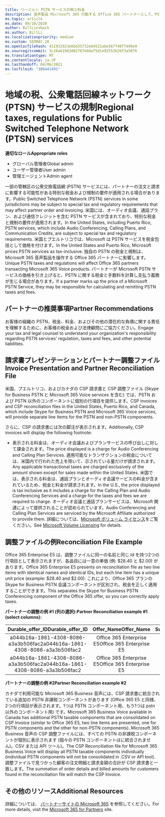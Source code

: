 ```yaml
---
title: リージョン PSTN サービスの税と料金
description: 音声製品 Microsoft 365 行動する Office 365 パートナーとして、PSTN サービスの地域の税金、料金、または規制要件が適用される場合があります。
ms.topic: article
ms.date: 09/10/2020
author: BillLinzbach
ms.author: BillLi
ms.localizationpriority: medium
ms.custom: SEOMAY.20
ms.openlocfilehash: 411932923e6bd35732e64521abe567f40f7499e9
ms.sourcegitcommit: 3c26a61982082787bbdaf5d1e92553b26f3a5076
ms.translationtype: MT
ms.contentlocale: ja-JP
ms.lasthandoff: 04/06/2021
ms.locfileid: "106441491"
---
```

# <a name="regional-taxes-regulations-for-public-switched-telephone-network-ptsn-services"></a><span data-ttu-id="2356c-103">地域の税、公衆電話回線ネットワーク (PTSN) サービスの規制</span><span class="sxs-lookup"><span data-stu-id="2356c-103">Regional taxes, regulations for Public Switched Telephone Network (PTSN) services</span></span>

<span data-ttu-id="2356c-104">**適切なロール**</span><span class="sxs-lookup"><span data-stu-id="2356c-104">**Appropriate roles**</span></span>

- <span data-ttu-id="2356c-105">グローバル管理者</span><span class="sxs-lookup"><span data-stu-id="2356c-105">Global admin</span></span>
- <span data-ttu-id="2356c-106">ユーザー管理者</span><span class="sxs-lookup"><span data-stu-id="2356c-106">User admin</span></span>
- <span data-ttu-id="2356c-107">管理エージェント</span><span class="sxs-lookup"><span data-stu-id="2356c-107">Admin agent</span></span>

<span data-ttu-id="2356c-108">一部の管轄区の公衆交換電話網 (PSTN) サービスには、パートナーの注文と請求に影響する可能性がある特別な税金および規制の要件が適用される場合があります。</span><span class="sxs-lookup"><span data-stu-id="2356c-108">Public Switched Telephone Network (PSTN) services in some jurisdictions may be subject to special tax and regulatory requirements that may affect partner order and invoicing.</span></span> <span data-ttu-id="2356c-109">米国には、オーディオ会議、通話プラン、および通信クレジットを含む PSTN サービスが含まれており、特別な税金と規制の要件が適用されます。</span><span class="sxs-lookup"><span data-stu-id="2356c-109">In the United States, including Puerto Rico, PSTN services, which include Audio Conferencing, Calling Plans, and Communication Credits, are subject to special tax and regulatory requirements.</span></span> <span data-ttu-id="2356c-110">米国とプエルトリコでは、Microsoft は PSTN サービスを税金包括として価格を付けます。</span><span class="sxs-lookup"><span data-stu-id="2356c-110">In the United States and Puerto Rico, Microsoft prices PSTN services as tax-inclusive.</span></span>  <span data-ttu-id="2356c-111">独自の PSTN の税金と規制は、Microsoft 365 音声製品を操作する Office 365 パートナーに影響します。</span><span class="sxs-lookup"><span data-stu-id="2356c-111">Unique PSTN taxes and regulations will affect Office 365 partners transacting Microsoft 365 Voice products.</span></span>  <span data-ttu-id="2356c-112">パートナーが Microsoft PSTN サービスの価格を引き上げると、PSTN に関する税金と手数料を計算し支払う義務が生じる場合があります。</span><span class="sxs-lookup"><span data-stu-id="2356c-112">If a partner marks up the price of a Microsoft PSTN Service, they may be responsible for calculating and remitting PSTN taxes and fees.</span></span>

## <a name="partner-recommendations"></a><span data-ttu-id="2356c-113">パートナーの推奨事項</span><span class="sxs-lookup"><span data-stu-id="2356c-113">Partner Recommendations</span></span>

<span data-ttu-id="2356c-114">お客様の組織の PSTN、税金、料金、およびその他の潜在的な負債に関する責任を理解するために、お客様の税金および法律顧問にご協力ください。</span><span class="sxs-lookup"><span data-stu-id="2356c-114">Engage your tax and legal counsel to understand your organization's responsibility regarding PSTN services' regulation, taxes and fees, and other potential liabilities.</span></span>

## <a name="invoice-presentation-and-partner-reconciliation-file"></a><span data-ttu-id="2356c-115">請求書プレゼンテーションとパートナー調整ファイル</span><span class="sxs-lookup"><span data-stu-id="2356c-115">Invoice Presentation and Partner Reconciliation File</span></span>

<span data-ttu-id="2356c-116">米国、プエルトリコ、およびカナダの CSP 請求書と CSP 調整ファイル (Skype for Business PSTN と Microsoft 365 Voice services を含む) では、PSTN および PSTN 以外のコンポーネントに個別の行項目を提供します。</span><span class="sxs-lookup"><span data-stu-id="2356c-116">CSP invoices and CSP reconciliation files in the United States, Puerto Rico, and Canada, which include Skype for Business PSTN and Microsoft 365 Voice services, will provide separate line items for the PSTN and non-PSTN components.</span></span>

<span data-ttu-id="2356c-117">さらに、CSP の請求書には次の脚注が表示されます。</span><span class="sxs-lookup"><span data-stu-id="2356c-117">Additionally, CSP invoices will display the following footnote:</span></span>

* <span data-ttu-id="2356c-118">表示される料金は、オーディオ会議およびプランサービスの呼び出しに対して課金されます。</span><span class="sxs-lookup"><span data-stu-id="2356c-118">The price displayed is a charge for Audio Conferencing and Calling Plan Services.</span></span>  <span data-ttu-id="2356c-119">適用可能なトランザクションの税金については、米国内で行われた売上を除いて、示されている量だけが請求されます。</span><span class="sxs-lookup"><span data-stu-id="2356c-119">Any applicable transactional taxes are charged exclusively of the amount shown except for sales made within the United States.</span></span>  <span data-ttu-id="2356c-120">米国では、表示される料金は、通話プランとオーディオ会議サービスの料金が含まれているため、税金と料金が請求されます。</span><span class="sxs-lookup"><span data-stu-id="2356c-120">In the U.S., the price displayed is tax inclusive as it includes a charge for the Calling Plan and Audio Conferencing Services and a charge for the taxes and fees we are required to charge.</span></span>  <span data-ttu-id="2356c-121">オーディオ会議と通話プランサービスは、Microsoft 関連によって提供されることが認められています。</span><span class="sxs-lookup"><span data-stu-id="2356c-121">Audio Conferencing and Calling Plan Services are serviced by the Microsoft Affiliate authorized to provide them.</span></span>  <span data-ttu-id="2356c-122">詳細については、[Microsoft ボリューム ライセンス](https://go.microsoft.com/fwlink/?LinkId=690247)をご覧ください。</span><span class="sxs-lookup"><span data-stu-id="2356c-122">See [Microsoft Volume Licensing](https://go.microsoft.com/fwlink/?LinkId=690247) for details.</span></span>

## <a name="reconciliation-file-example"></a><span data-ttu-id="2356c-123">調整ファイルの例</span><span class="sxs-lookup"><span data-stu-id="2356c-123">Reconciliation File Example</span></span>

<span data-ttu-id="2356c-124">Office 365 Enterprise E5 は、調整ファイルに同一の名前と同じ Id を持つ2つの行項目として表示されますが、各品目には一意の単価 (例: $28.40 と $2.00) があります。</span><span class="sxs-lookup"><span data-stu-id="2356c-124">Office 365 Enterprise E5 presents on reconciliation file as two line items with identical names and identical IDs, but each line item has a unique unit price (example: $28.40 and $2.00).</span></span> <span data-ttu-id="2356c-125">これにより、Office 365 プランの Skype for Business PSTN 会議コンポーネントが区別され、税金を正しく適用することができます。</span><span class="sxs-lookup"><span data-stu-id="2356c-125">This separates the Skype for Business PSTN Conferencing component of the Office 365 offer, so you can correctly apply taxes.</span></span>

<span data-ttu-id="2356c-126">**パートナーの調整の例 #1 (列の選択):**</span><span class="sxs-lookup"><span data-stu-id="2356c-126">**Partner Reconciliation example #1 (select columns):**</span></span>

|<span data-ttu-id="2356c-127">**Durable_offer_ID**</span><span class="sxs-lookup"><span data-stu-id="2356c-127">**Durable_offer_ID**</span></span>|<span data-ttu-id="2356c-128">**Offer_Name**</span><span class="sxs-lookup"><span data-stu-id="2356c-128">**Offer_Name**</span></span>|<span data-ttu-id="2356c-129">**Subscription_Start_Date**</span><span class="sxs-lookup"><span data-stu-id="2356c-129">**Subscription_Start_Date**</span></span>|<span data-ttu-id="2356c-130">**Subscription_End_Date**</span><span class="sxs-lookup"><span data-stu-id="2356c-130">**Subscription_End_Date**</span></span>|<span data-ttu-id="2356c-131">**Charge_Start_Date**</span><span class="sxs-lookup"><span data-stu-id="2356c-131">**Charge_Start_Date**</span></span>|<span data-ttu-id="2356c-132">**Charge_End_Date**</span><span class="sxs-lookup"><span data-stu-id="2356c-132">**Charge_End_Date**</span></span>|<span data-ttu-id="2356c-133">**Charge_Type**</span><span class="sxs-lookup"><span data-stu-id="2356c-133">**Charge_Type**</span></span>|<span data-ttu-id="2356c-134">**Unit_Price**</span><span class="sxs-lookup"><span data-stu-id="2356c-134">**Unit_Price**</span></span>|
|:----:|:----:|:----:|:----:|:----:|:----:|:----:|:----:|
|<span data-ttu-id="2356c-135">a044b16a-1861-4308-8086-a3a3b506fac2</span><span class="sxs-lookup"><span data-stu-id="2356c-135">a044b16a-1861-4308-8086-a3a3b506fac2</span></span>   |<span data-ttu-id="2356c-136">Office 365 Enterprise E5</span><span class="sxs-lookup"><span data-stu-id="2356c-136">Office 365 Enterprise E5</span></span>   |<span data-ttu-id="2356c-137">8/10/2019 0:00</span><span class="sxs-lookup"><span data-stu-id="2356c-137">8/10/2019 0:00</span></span>   |<span data-ttu-id="2356c-138">8/11/2019 0:00</span><span class="sxs-lookup"><span data-stu-id="2356c-138">8/11/2019 0:00</span></span>   |<span data-ttu-id="2356c-139">8/11/2019 0:00</span><span class="sxs-lookup"><span data-stu-id="2356c-139">8/11/2019 0:00</span></span>|<span data-ttu-id="2356c-140">9/10/2019 0:00</span><span class="sxs-lookup"><span data-stu-id="2356c-140">9/10/2019 0:00</span></span>   |<span data-ttu-id="2356c-141">Cycle fee</span><span class="sxs-lookup"><span data-stu-id="2356c-141">Cycle fee</span></span>   |<span data-ttu-id="2356c-142">28.40</span><span class="sxs-lookup"><span data-stu-id="2356c-142">28.40</span></span>   |
|<span data-ttu-id="2356c-143">a044b16a-1861-4308-8086-a3a3b506fac2</span><span class="sxs-lookup"><span data-stu-id="2356c-143">a044b16a-1861-4308-8086-a3a3b506fac2</span></span>   |<span data-ttu-id="2356c-144">Office 365 Enterprise E5</span><span class="sxs-lookup"><span data-stu-id="2356c-144">Office 365 Enterprise E5</span></span>   |<span data-ttu-id="2356c-145">8/10/2019 0:00</span><span class="sxs-lookup"><span data-stu-id="2356c-145">8/10/2019 0:00</span></span>   |<span data-ttu-id="2356c-146">8/11/2019 0:00</span><span class="sxs-lookup"><span data-stu-id="2356c-146">8/11/2019 0:00</span></span>   |<span data-ttu-id="2356c-147">8/11/2019 0:00</span><span class="sxs-lookup"><span data-stu-id="2356c-147">8/11/2019 0:00</span></span>   |<span data-ttu-id="2356c-148">9/10/2019 0:00</span><span class="sxs-lookup"><span data-stu-id="2356c-148">9/10/2019 0:00</span></span>   |<span data-ttu-id="2356c-149">Cycle fee</span><span class="sxs-lookup"><span data-stu-id="2356c-149">Cycle fee</span></span>   |<span data-ttu-id="2356c-150">2.00</span><span class="sxs-lookup"><span data-stu-id="2356c-150">2.00</span></span>   |

<span data-ttu-id="2356c-151">**パートナーの調整の例 #2**</span><span class="sxs-lookup"><span data-stu-id="2356c-151">**Partner Reconciliation example #2**</span></span>

<span data-ttu-id="2356c-152">カナダで利用可能な Microsoft 365 Business 音声には、CSP 請求書に統合されている追加の PSTN 非課税コンポーネントがあります (Office 365 E5 と同様、2つの行項目が表示されます。1つは PSTN コンポーネント用、もう1つは pstn 以外のコンポーネント用) です。</span><span class="sxs-lookup"><span data-stu-id="2356c-152">Microsoft 365 Business Voice available in Canada has additional PSTN taxable components that are consolidated on CSP Invoice (similar to Office 365 E5, two line items are presented, one for PSTN components and the other for non-PSTN components).</span></span>  <span data-ttu-id="2356c-153">Microsoft 365 Business 音声の CSP 調整ファイルには、すべての PSTN の非課税コンポーネントが個別に表示されます (個々の PSTN コンポーネントはに統合されません)。CSV または API ツール)。</span><span class="sxs-lookup"><span data-stu-id="2356c-153">The CSP Reconciliation file for Microsoft 365 Business Voice will display all PSTN taxable components individually (individual PSTN components will not be consolidated in .CSV or API tool).</span></span>  <span data-ttu-id="2356c-154">調整ファイルで見つかった顧客の注文明細と請求金額の合計が CSP 請求書と一致します。</span><span class="sxs-lookup"><span data-stu-id="2356c-154">The summation of order details and billed amounts for customers found in the reconciliation file will match the CSP Invoice.</span></span>

## <a name="additional-resources"></a><span data-ttu-id="2356c-155">その他のリソース</span><span class="sxs-lookup"><span data-stu-id="2356c-155">Additional Resources</span></span>
<span data-ttu-id="2356c-156">詳細については、 [パートナーサイトの Microsoft 365](https://www.microsoft.com/microsoft-365/partners/) を参照してください。</span><span class="sxs-lookup"><span data-stu-id="2356c-156">For more details, visit the [Microsoft 365 for Partners](https://www.microsoft.com/microsoft-365/partners/) site.</span></span>

